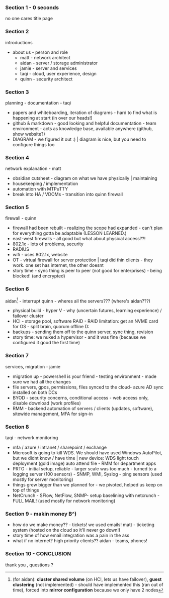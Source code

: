 ### Section 1 - 0 seconds
no one cares
title page

### Section 2
introductions
- about us - person and role
	- matt - network architect
	- aidan - server / storage administrator
	- jamie - server and services
	- taqi  - cloud, user experience, design
	- quinn - security architect 
### Section 3
planning - documentation - taqi
- papers and whiteboarding, iteration of diagrams - hard to find what is happening at start (in over our heads!)
- github & markdown - good looking and helpful documentation - team environment - acts as knowledge base, available anywhere (github, show website?)
- DIAGRAM - we figured it out :) | diagram is nice, but you need to configure things too
### Section 4 
network explanation - matt
- obsidian cutsheet - diagram on what we have physically | maintaining
- housekeeping / implementation
- automation with MTPuTTY
- break into HA / VDOMs - transition into quinn firewall

### Section 5 
firewall - quinn
- firewall had been rebuilt - realizing the scope had expanded - can't plan for everything gotta be adaptable (LESSON LEARNED.)
- east-west firewalls - all good but what about physical access??!
- 802.1x - lots of problems, security
- RADIUS
- wifi - uses 802.1x, website 
- OT - virtual firewall for server protection | taqi did thin clients - they work. one set has internet, the other doesnt
- story time - sync thing is peer to peer (not good for enterprises) - being blocked! (and encrypted)

### Section 6
aidan[^buzzwords!] - interrupt quinn - wheres all the servers??? (where's aidan???)
- physical build - hyper V - why (uncertain futures, learning experience) / failover cluster
- HCI - storage pool, software RAID - RAID limitation: get an NVME card for OS - split brain, quorum offline D:
- backups - sending them off to the quinn server, sync thing, revision
- story time: we nuked a hypervisor - and it was fine (because we configured it good the first time)

### Section 7
services, migration - jamie 
- migration up - powershell is your friend - testing environment - made sure we had all the changes
- file servers, gpos, permissions, files synced to the cloud- azure AD sync installed on both DCs
- BYOD - security concerns, conditional access - web access only, disable download (work profiles)
- RMM - backend automation of servers / clients (updates, software), sitewide management, MFA for sign-in

### Section 8 
taqi - network monitoring
-  mfa / azure / intranet / sharepoint / exchange
- Microsoft is going to kill WDS. We should have used Windows AutoPilot, but we didnt know / have time | new device: WDS light touch deployment (gold image) auto attend file - RMM for department apps
- PRTG - initial setup, reliable - larger scale was too much - turned to a logging server (100 sensors) - SNMP, WMI, Syslog - ping sensors (used mostly for server monitoring)
- things grew bigger than we planned for - we pivoted, helped us keep on top of things
- NetCrunch - SFlow, NetFlow, SNMP- setup baselining with netcrunch - FULL MAIL! (used mostly for network monitoring)


### Section 9 - makin money B^)
- how do we make money?? - tickets! we used emails!
matt - ticketing system (hosted on the cloud so it'll never go down!)
- story time of how email integration was a pain in the ass
- what if no internet? high priority clients??
aidan - teams, phones! 

### Section 10 - CONCLUSION
thank you , questions ?


[^buzzwords!]: (for aidan): **cluster shared volume** (on HCI, lets us have failover), **guest clustering** (not implemented) - should have implemented this (ran out of time),  forced into **mirror configuration** because we only have 2 nodes
